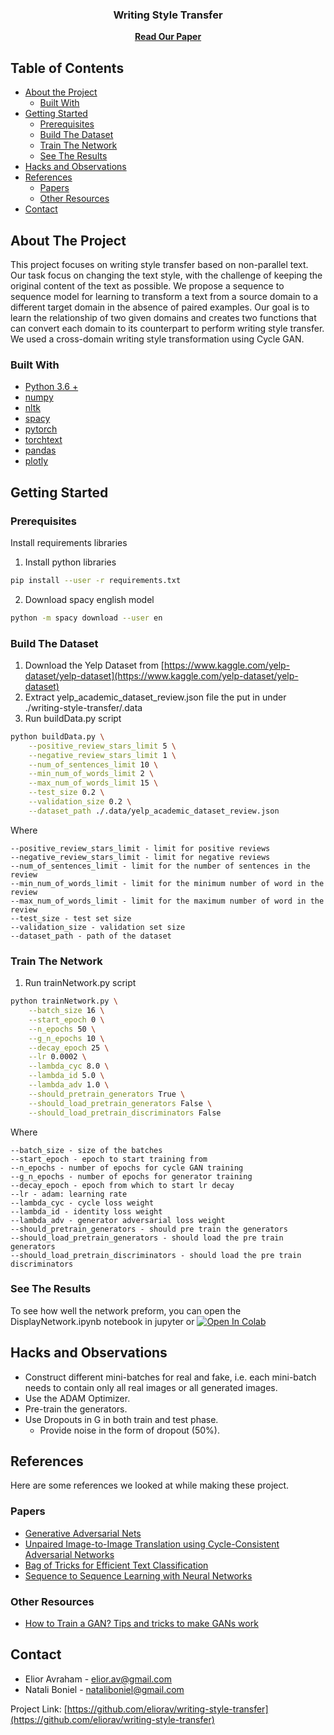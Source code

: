 <p align="center">
  <h3 align="center">Writing Style Transfer</h3>

  <p align="center">
    <a href="https://github.com/eliorav/writing-style-transfer/blob/master/writing_style_transfer_paper.pdf"><strong>Read Our Paper</strong></a>
  </p>
</p>

<!-- TABLE OF CONTENTS -->
## Table of Contents

* [About the Project](#about-the-project)
  * [Built With](#built-with)
* [Getting Started](#getting-started)
  * [Prerequisites](#prerequisites)
  * [Build The Dataset](#build-the-dataset)
  * [Train The Network](#train-the-network)
  * [See The Results](#see-the-results)
* [Hacks and Observations](#hacks-and-observations)
* [References](#references)
  * [Papers](#papers)
  * [Other Resources](#other-resources)
* [Contact](#contact)

<!-- ABOUT THE PROJECT -->
## About The Project

This project focuses on writing style transfer based on non-parallel text.
Our task focus on changing the text style, with the challenge of keeping the original content of the text as possible.
We propose a sequence to sequence model for learning to transform a text from a source domain to a different target domain in the absence of paired examples.
Our goal is to learn the relationship of two given domains and creates two functions that can convert each domain to its counterpart to perform writing style transfer.
We used a cross-domain writing style transformation using Cycle GAN.

<!-- BUILT WITH -->
### Built With
* [Python 3.6 +](https://www.python.org/)
* [numpy](https://jquery.com)
* [nltk](https://www.nltk.org/)
* [spacy](https://spacy.io/)
* [pytorch](https://pytorch.org/)
* [torchtext](https://torchtext.readthedocs.io/en/latest/)
* [pandas](https://pandas.pydata.org/)
* [plotly](https://plot.ly/python/)

<!-- GETTING STARTED -->
## Getting Started

### Prerequisites

Install requirements libraries

1. Install python libraries
```sh
pip install --user -r requirements.txt
```

2. Download spacy english model
```sh
python -m spacy download --user en
```

### Build The Dataset

1. Download the Yelp Dataset from [https://www.kaggle.com/yelp-dataset/yelp-dataset](https://www.kaggle.com/yelp-dataset/yelp-dataset)
2. Extract yelp_academic_dataset_review.json file the put in under ./writing-style-transfer/.data
3. Run buildData.py script
```sh
python buildData.py \
    --positive_review_stars_limit 5 \
    --negative_review_stars_limit 1 \
    --num_of_sentences_limit 10 \
    --min_num_of_words_limit 2 \
    --max_num_of_words_limit 15 \
    --test_size 0.2 \
    --validation_size 0.2 \
    --dataset_path ./.data/yelp_academic_dataset_review.json
```
Where
```
--positive_review_stars_limit - limit for positive reviews
--negative_review_stars_limit - limit for negative reviews
--num_of_sentences_limit - limit for the number of sentences in the review
--min_num_of_words_limit - limit for the minimum number of word in the review
--max_num_of_words_limit - limit for the maximum number of word in the review
--test_size - test set size
--validation_size - validation set size
--dataset_path - path of the dataset
```


### Train The Network

1. Run trainNetwork.py script
```sh
python trainNetwork.py \
    --batch_size 16 \
    --start_epoch 0 \
    --n_epochs 50 \
    --g_n_epochs 10 \
    --decay_epoch 25 \
    --lr 0.0002 \
    --lambda_cyc 8.0 \
    --lambda_id 5.0 \
    --lambda_adv 1.0 \
    --should_pretrain_generators True \
    --should_load_pretrain_generators False \
    --should_load_pretrain_discriminators False
```
Where
```
--batch_size - size of the batches
--start_epoch - epoch to start training from
--n_epochs - number of epochs for cycle GAN training
--g_n_epochs - number of epochs for generator training
--decay_epoch - epoch from which to start lr decay
--lr - adam: learning rate
--lambda_cyc - cycle loss weight
--lambda_id - identity loss weight
--lambda_adv - generator adversarial loss weight
--should_pretrain_generators - should pre train the generators
--should_load_pretrain_generators - should load the pre train generators
--should_load_pretrain_discriminators - should load the pre train discriminators
```

### See The Results
To see how well the network preform, you can open the DisplayNetwork.ipynb notebook in jupyter or [![Open In Colab](https://colab.research.google.com/assets/colab-badge.svg)](https://colab.research.google.com/github/eliorav/writing-style-transfer/blob/master/DisplayNetwork.ipynb)

<!-- Hacks and Observations -->
## Hacks and Observations
* Construct different mini-batches for real and fake, i.e. each mini-batch needs to contain only all real images or all generated images.
* Use the ADAM Optimizer.
* Pre-train the generators.
* Use Dropouts in G in both train and test phase.
    * Provide noise in the form of dropout (50%).

<!-- References -->
## References
Here are some references we looked at while making these project.
### Papers
* [Generative Adversarial Nets](http://papers.nips.cc/paper/5423-generative-adversarial-nets)
* [Unpaired Image-to-Image Translation using Cycle-Consistent Adversarial Networks](https://arxiv.org/pdf/1703.10593.pdf)
* [Bag of Tricks for Efficient Text Classification](https://arxiv.org/pdf/1607.01759.pdf)
* [Sequence to Sequence Learning with Neural Networks](https://arxiv.org/pdf/1409.3215.pdf)

### Other Resources
* [How to Train a GAN? Tips and tricks to make GANs work](https://github.com/soumith/ganhacks)

<!-- CONTACT -->
## Contact

* Elior Avraham - elior.av@gmail.com
* Natali Boniel - nataliboniel@gmail.com

Project Link: [https://github.com/eliorav/writing-style-transfer](https://github.com/eliorav/writing-style-transfer)
